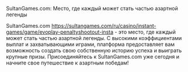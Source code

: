 SultanGames.com: Место, где каждый может стать частью азартной легенды

SultanGames.com  https://sultangames.com/ru/casino/instant-games/game/evoplay-penaltyshootout-insta - это место, где каждый может стать частью азартной легенды. С высокими коэффициентами выплат и захватывающими играми, платформа предоставляет вам возможность создать свою собственную историю успеха и выиграть крупные призы. Присоединяйтесь к SultanGames.com уже сегодня и начните свое путешествие к азартным победам!
